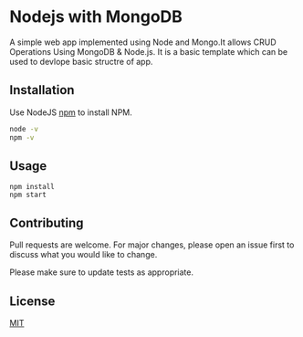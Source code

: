 # Nodejs with MongoDB

A simple web app implemented using Node and Mongo.It allows CRUD Operations Using MongoDB &amp; Node.js. It is a basic template which can be used to devlope basic structre of app.

## Installation

Use NodeJS [npm](https://nodejs.org/en/download/) to install NPM.

```bash
node -v
npm -v
```

## Usage

```node
npm install
npm start
```

## Contributing
Pull requests are welcome. For major changes, please open an issue first to discuss what you would like to change.

Please make sure to update tests as appropriate.

## License
[MIT](LICENSE)
